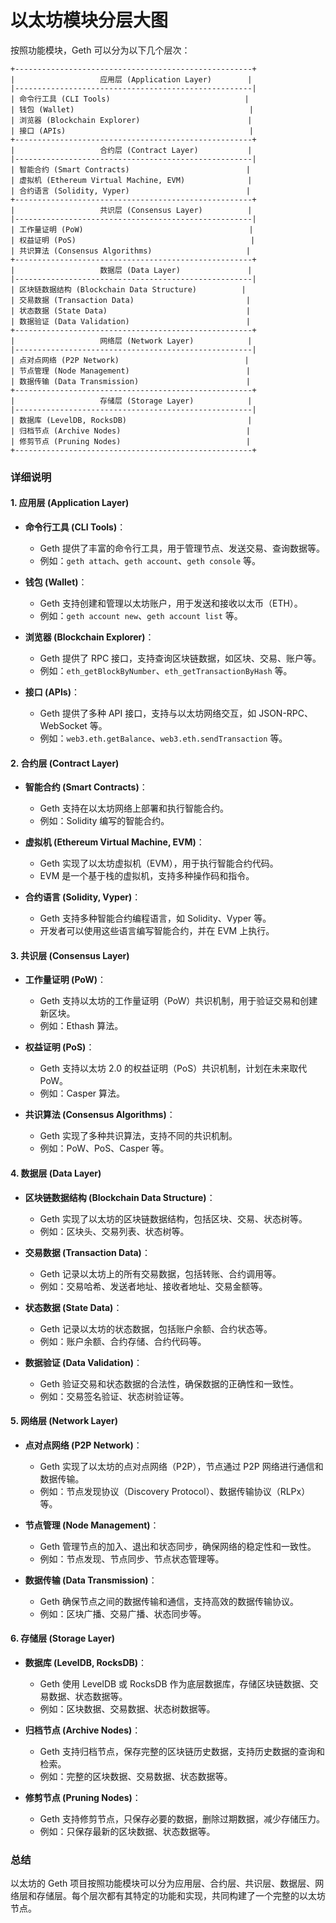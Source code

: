 # 以太坊模块分层大图

按照功能模块，Geth 可以分为以下几个层次：

```
+-----------------------------------------------------+
|                   应用层 (Application Layer)        |
|-----------------------------------------------------|
| 命令行工具 (CLI Tools)                              |
| 钱包 (Wallet)                                       |
| 浏览器 (Blockchain Explorer)                        |
| 接口 (APIs)                                         |
+-----------------------------------------------------+
|                   合约层 (Contract Layer)           |
|-----------------------------------------------------|
| 智能合约 (Smart Contracts)                          |
| 虚拟机 (Ethereum Virtual Machine, EVM)              |
| 合约语言 (Solidity, Vyper)                          |
+-----------------------------------------------------+
|                   共识层 (Consensus Layer)          |
|-----------------------------------------------------|
| 工作量证明 (PoW)                                     |
| 权益证明 (PoS)                                       |
| 共识算法 (Consensus Algorithms)                     |
+-----------------------------------------------------+
|                   数据层 (Data Layer)               |
|-----------------------------------------------------|
| 区块链数据结构 (Blockchain Data Structure)          |
| 交易数据 (Transaction Data)                         |
| 状态数据 (State Data)                               |
| 数据验证 (Data Validation)                          |
+-----------------------------------------------------+
|                   网络层 (Network Layer)            |
|-----------------------------------------------------|
| 点对点网络 (P2P Network)                            |
| 节点管理 (Node Management)                          |
| 数据传输 (Data Transmission)                        |
+-----------------------------------------------------+
|                   存储层 (Storage Layer)            |
|-----------------------------------------------------|
| 数据库 (LevelDB, RocksDB)                           |
| 归档节点 (Archive Nodes)                            |
| 修剪节点 (Pruning Nodes)                            |
+-----------------------------------------------------+
```

### 详细说明

#### 1. 应用层 (Application Layer)

- **命令行工具 (CLI Tools)**：
    - Geth 提供了丰富的命令行工具，用于管理节点、发送交易、查询数据等。
    - 例如：`geth attach`、`geth account`、`geth console` 等。

- **钱包 (Wallet)**：
    - Geth 支持创建和管理以太坊账户，用于发送和接收以太币（ETH）。
    - 例如：`geth account new`、`geth account list` 等。

- **浏览器 (Blockchain Explorer)**：
    - Geth 提供了 RPC 接口，支持查询区块链数据，如区块、交易、账户等。
    - 例如：`eth_getBlockByNumber`、`eth_getTransactionByHash` 等。

- **接口 (APIs)**：
    - Geth 提供了多种 API 接口，支持与以太坊网络交互，如 JSON-RPC、WebSocket 等。
    - 例如：`web3.eth.getBalance`、`web3.eth.sendTransaction` 等。

#### 2. 合约层 (Contract Layer)

- **智能合约 (Smart Contracts)**：
    - Geth 支持在以太坊网络上部署和执行智能合约。
    - 例如：Solidity 编写的智能合约。

- **虚拟机 (Ethereum Virtual Machine, EVM)**：
    - Geth 实现了以太坊虚拟机（EVM），用于执行智能合约代码。
    - EVM 是一个基于栈的虚拟机，支持多种操作码和指令。

- **合约语言 (Solidity, Vyper)**：
    - Geth 支持多种智能合约编程语言，如 Solidity、Vyper 等。
    - 开发者可以使用这些语言编写智能合约，并在 EVM 上执行。

#### 3. 共识层 (Consensus Layer)

- **工作量证明 (PoW)**：
    - Geth 支持以太坊的工作量证明（PoW）共识机制，用于验证交易和创建新区块。
    - 例如：Ethash 算法。

- **权益证明 (PoS)**：
    - Geth 支持以太坊 2.0 的权益证明（PoS）共识机制，计划在未来取代 PoW。
    - 例如：Casper 算法。

- **共识算法 (Consensus Algorithms)**：
    - Geth 实现了多种共识算法，支持不同的共识机制。
    - 例如：PoW、PoS、Casper 等。

#### 4. 数据层 (Data Layer)

- **区块链数据结构 (Blockchain Data Structure)**：
    - Geth 实现了以太坊的区块链数据结构，包括区块、交易、状态树等。
    - 例如：区块头、交易列表、状态树等。

- **交易数据 (Transaction Data)**：
    - Geth 记录以太坊上的所有交易数据，包括转账、合约调用等。
    - 例如：交易哈希、发送者地址、接收者地址、交易金额等。

- **状态数据 (State Data)**：
    - Geth 记录以太坊的状态数据，包括账户余额、合约状态等。
    - 例如：账户余额、合约存储、合约代码等。

- **数据验证 (Data Validation)**：
    - Geth 验证交易和状态数据的合法性，确保数据的正确性和一致性。
    - 例如：交易签名验证、状态树验证等。

#### 5. 网络层 (Network Layer)

- **点对点网络 (P2P Network)**：
    - Geth 实现了以太坊的点对点网络（P2P），节点通过 P2P 网络进行通信和数据传输。
    - 例如：节点发现协议（Discovery Protocol）、数据传输协议（RLPx）等。

- **节点管理 (Node Management)**：
    - Geth 管理节点的加入、退出和状态同步，确保网络的稳定性和一致性。
    - 例如：节点发现、节点同步、节点状态管理等。

- **数据传输 (Data Transmission)**：
    - Geth 确保节点之间的数据传输和通信，支持高效的数据传输协议。
    - 例如：区块广播、交易广播、状态同步等。

#### 6. 存储层 (Storage Layer)

- **数据库 (LevelDB, RocksDB)**：
    - Geth 使用 LevelDB 或 RocksDB 作为底层数据库，存储区块链数据、交易数据、状态数据等。
    - 例如：区块数据、交易数据、状态树数据等。

- **归档节点 (Archive Nodes)**：
    - Geth 支持归档节点，保存完整的区块链历史数据，支持历史数据的查询和检索。
    - 例如：完整的区块数据、交易数据、状态数据等。

- **修剪节点 (Pruning Nodes)**：
    - Geth 支持修剪节点，只保存必要的数据，删除过期数据，减少存储压力。
    - 例如：只保存最新的区块数据、状态数据等。

### 总结

以太坊的 Geth 项目按照功能模块可以分为应用层、合约层、共识层、数据层、网络层和存储层。每个层次都有其特定的功能和实现，共同构建了一个完整的以太坊节点。
